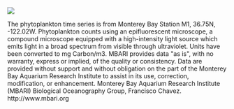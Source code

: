<img src="http://www3.mbari.org/bog/mbon/images/mb_seasonal_taxonomic_structure2.png"/>
<p>The phytoplankton time series is from Monterey Bay Station M1, 36.75N, -122.02W. Phytoplankton counts using an epifluorescent microscope, a compound microscope equipped with a high-intensity light source which emits light in a broad spectrum from visible through ultraviolet. Units have been converted to mg Carbon/m3. MBARI provides data "as is", with no warranty, express or implied, of the quality or consistency. Data are provided without support and without obligation on the part of the Monterey Bay Aquarium Research Institute to assist in its use, correction, modification, or enhancement. Monterey Bay Aquarium Research Institute (MBARI) Biological Oceanography Group, Francisco Chavez.  http://www.mbari.org

